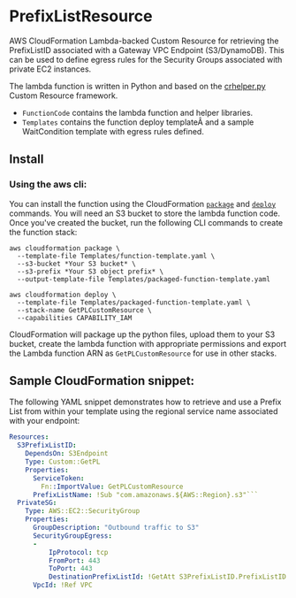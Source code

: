 # PrefixListResource
AWS CloudFormation Lambda-backed Custom Resource for retrieving the PrefixListID associated with a Gateway VPC Endpoint (S3/DynamoDB).  This can be used to define egress rules for the Security Groups associated with private EC2 instances.

The lambda function is written in Python and based on the  [crhelper.py](https://github.com/awslabs/aws-cloudformation-templates/tree/master/community/custom_resources/python_custom_resource_helper) Custom Resource framework.

* `FunctionCode` contains the lambda function and helper libraries.
* `Templates` contains the function deploy templateÂ and a sample WaitCondition template with egress rules defined.

## Install

### Using the aws cli:

You can install the function using the CloudFormation [`package`](https://docs.aws.amazon.com/cli/latest/reference/cloudformation/package.html) and [`deploy`](https://docs.aws.amazon.com/cli/latest/reference/cloudformation/deploy/index.html) commands.
You will need an S3 bucket to store the lambda function code.  Once you've created the bucket,
 run the following CLI commands to create the function stack:

```
aws cloudformation package \
  --template-file Templates/function-template.yaml \
  --s3-bucket *Your S3 bucket* \
  --s3-prefix *Your S3 object prefix* \
  --output-template-file Templates/packaged-function-template.yaml
```

```
aws cloudformation deploy \
  --template-file Templates/packaged-function-template.yaml \
  --stack-name GetPLCustomResource \
  --capabilities CAPABILITY_IAM
```

CloudFormation will package up the python files, upload them to your S3 bucket, create the lambda function with appropriate permissions and export the Lambda function ARN as `GetPLCustomResource` for use in other stacks.


## Sample CloudFormation snippet:

The following YAML snippet demonstrates how to retrieve and use a Prefix List from within your template using the regional service name associated with your endpoint:

```yaml
Resources:
  S3PrefixListID:
    DependsOn: S3Endpoint
    Type: Custom::GetPL
    Properties:
      ServiceToken:
        Fn::ImportValue: GetPLCustomResource
      PrefixListName: !Sub "com.amazonaws.${AWS::Region}.s3"```
  PrivateSG:
    Type: AWS::EC2::SecurityGroup
    Properties:
      GroupDescription: "Outbound traffic to S3"
      SecurityGroupEgress:
      -
          IpProtocol: tcp
          FromPort: 443
          ToPort: 443
          DestinationPrefixListId: !GetAtt S3PrefixListID.PrefixListID
      VpcId: !Ref VPC
```